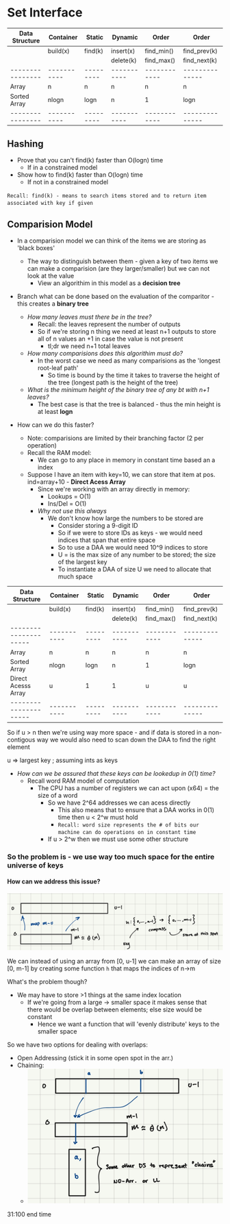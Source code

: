 # Set Interface
| Data Structure | Container | Static  | Dynamic   | Order      | Order        |
|----------------|-----------|---------|-----------|------------|--------------|
|                | build(x)  | find(k) | insert(x) | find_min() | find_prev(k) |
|                |           |         | delete(k) | find_max() | find_next(k) |
|----------------|-----------|---------|-----------|------------|--------------|
| Array          | n         | n       | n         | n          | n            |
| Sorted Array   | nlogn     | logn    | n         | 1          | logn         |
|----------------|-----------|---------|-----------|------------|--------------|

## Hashing
- Prove that you can't find(k) faster than O(logn) time
    - If in a constrained model
- Show how to find(k) faster than O(logn) time
    - If not in a constrained model

`Recall: find(k) - means to search items stored and to return item associated with key if given`

## Comparision Model 
* In a comparision model we can think of the items we are storing as 'black boxes'
    * The way to distinguish between them - given a key of two items we can make a comparision (are they larger/smaller) but we can not look at the value
        * View an algorithim in this model as a **decision tree**

* Branch what can be done based on the evaluation of the comparitor - this creates a **binary tree**
    * *How many leaves must there be in the tree?*
        * Recall: the leaves represent the number of outputs
        * So if we're storing n thing we need at least n+1 outputs to store all of n values an +1 in case the value is not present
            - tl;dr we need n+1 total leaves 
    * *How many comparisions does this algorithim must do?*
        * In the worst case we need as many comparisions as the 'longest root-leaf path'
            * So time is bound by the time it takes to traverse the height of the tree (longest path is the height of the tree)
    * *What is the minimum height of the binary tree of any bt with n+1 leaves?*
        * The best case is that the tree is balanced - thus the min height is at least **logn**

* How can we do this faster? 
    * Note: comparisions are limited by their branching factor (2 per operation)
    * Recall the RAM model:
        * We can go to any place in memory in constant time based an a index
    * Suppose I have an item with key=10, we can store that item at pos. ind=array+10  - **Direct Acess Array**
        * Since we're working with an array directly in memory:
            - Lookups = O(1)
            - Ins/Del = O(1)
        * *Why not use this always*
            * We don't know how large the numbers to be stored are
                * Consider storing a 9-digit ID
                * So if we were to store IDs as keys - we would need indices that span that entire space
                * So to use a DAA we would need 10^9 indices to store
                * U = is the max size of any number to be stored; the size of the largest key
                * To instantiate a DAA of size U we need to allocate that much space

| Data Structure      | Container | Static  | Dynamic   | Order      | Order        |
|---------------------|-----------|---------|-----------|------------|--------------|
|                     | build(x)  | find(k) | insert(x) | find_min() | find_prev(k) |
|                     |           |         | delete(k) | find_max() | find_next(k) |
|---------------------|-----------|---------|-----------|------------|--------------|
| Array               | n         | n       | n         | n          | n            |
| Sorted Array        | nlogn     | logn    | n         | 1          | logn         |
| Direct Acesss Array | u         | 1       | 1         | u          | u            |
|---------------------|-----------|---------|-----------|------------|--------------|

So if u > n then we're using way more space
    - and if data is stored in a non-contigous way we would also need to scan down the DAA to find the right element

u => largest key ; assuming ints as keys

* *How can we be assured that these keys can be lookedup in 0(1) time?*
    * Recall word RAM model of computation 
        *  The CPU has a number of registers we can act upon (x64) = the size of a word 
            * So we have 2^64 addresses we can acess directly 
                * This also means that to ensure that a DAA works in 0(1) time then u < 2^w must hold
                * `Recall: word size represents the # of bits our machine can do operations on in constant time`
            * If u > 2^w then we must use some other structure

### So the problem is - we use way too much space for the entire universe of keys

#### How can we address this issue?
![](./assets/imgs/001.png)

We can instead of using an array from [0, u-1] we can make an array of size [0, m-1] by creating some function `h` that maps the indices of n->m 

What's the problem though? 
- We may have to store >1 things at the same index location 
    - If we're going from a large -> smaller space it makes sense that there would be overlap between elements; else size would be constant
        - Hence we want a function that will 'evenly distribute' keys to the smaller space

So we have two options for dealing with overlaps:
- Open Addressing (stick it in some open spot in the arr.)
- Chaining:
    - ![](./assets/imgs/002.png) 


31:100 end time
